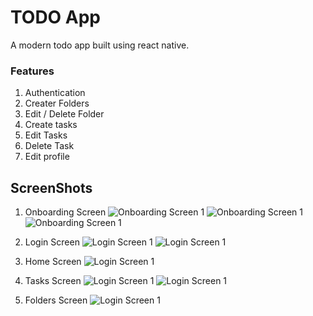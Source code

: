 # TODO App

A modern todo app built using react native. 
### Features
1. Authentication
2. Creater Folders
3. Edit / Delete Folder
3. Create tasks
4. Edit Tasks
5. Delete Task
6. Edit profile

## ScreenShots

1. Onboarding Screen
![Onboarding Screen 1](./assets/screenshots/on_1.jpeg)
![Onboarding Screen 1](./assets/screenshots/on_2.jpeg)
![Onboarding Screen 1](./assets/screenshots/on_3.jpeg)

2. Login Screen 
![Login Screen 1](./assets/screenshots/login.jpeg)
![Login Screen 1](./assets/screenshots/createAccount.jpeg)

3. Home Screen
![Login Screen 1](./assets/screenshots/home.jpeg)

4. Tasks Screen
![Login Screen 1](./assets/screenshots/tasks.jpeg)
![Login Screen 1](./assets/screenshots/addTasks.jpeg)

5. Folders Screen
![Login Screen 1](./assets/screenshots/folders.jpeg)
